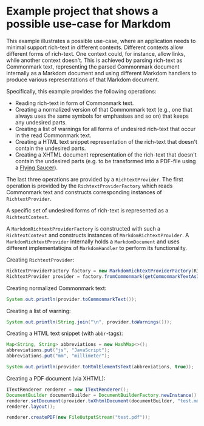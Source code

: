 # Example project that shows a possible use-case for Markdom

This example illustrates a possible use-case, where an application needs to minimal support rich-text in different contexts. Different contexts allow different forms of rich-text. One context could, for instance, allow links, while another context doesn't. This is achieved by parsing rich-text as Commonmark text, representing the parsed Commonmark document internally as a Markdom document and using different Markdom handlers to produce various representations of that Markdom document.

Specifically, this example provides the following operations:

* Reading rich-text in form of Commonmark text.
* Creating a normalized version of that Commonmark text (e.g., one that always uses the same symbols for emphasises and so on) that keeps any undesired parts.
* Creating a list of warnings for all forms of undesired rich-text that occur in the read Commonmark text.
* Creating a HTML text snippet representation of the rich-text that doesn't contain the undesired parts.
* Creating a XHTML document representation of the rich-text that doesn't contain the undesired parts (e.g. to be transformed into a PDF-file using a [Flying Saucer](https://github.com/flyingsaucerproject/flyingsaucer)).

The last three operations are provided by a `RichtextProvider`. The first operation is provided by the `RichtextProviderFactory` which reads Commonmark text and constructs corresponding instances of `RichtextProvider`.

A specific set of undesired forms of rich-text is represented as a `RichtextContext`.

A `MarkdomRichtextProviderFactory` is constructed with such a `RichtextContext` and constructs instances of `MarkdomRichtextProvider`.  A `MarkdomRichtextProvider` internally holds a `MarkdomDocument` and uses different implementatiojns of `MarkdomHandler` to perform its functionality.

Creating `RichtextProvider`:
```java	
RichtextProviderFactory factory = new MarkdomRichtextProviderFactory(RichtextContext.DETAILS);
RichtextProvider provider = factory.fromCommonmark(getCommonmarkTextAsInputStream()));
````

Creating normalized Commonmark text:
```java	
System.out.println(provider.toCommonmarkText());
```

Creating a list of warning: 
```java	
System.out.println(String.join("\n", provider.toWarnings()));
```

Creating a HTML text snippet (with `abbr`-tags):
```java	
Map<String, String> abbreviations = new HashMap<>();
abbreviations.put("js", "JavaScript");
abbreviations.put("mm", "millimeter");

System.out.println(provider.toHtmlElementsText(abbreviations, true));
```

Creating a PDF document (via XHTML):
```java	
ITextRenderer renderer = new ITextRenderer();
DocumentBuilder documentBuilder = DocumentBuilderFactory.newInstance().newDocumentBuilder();
renderer.setDocument(provider.toXhtmlDocument(documentBuilder, "test.md"), null);
renderer.layout();

renderer.createPDF(new FileOutputStream("test.pdf"));
```




